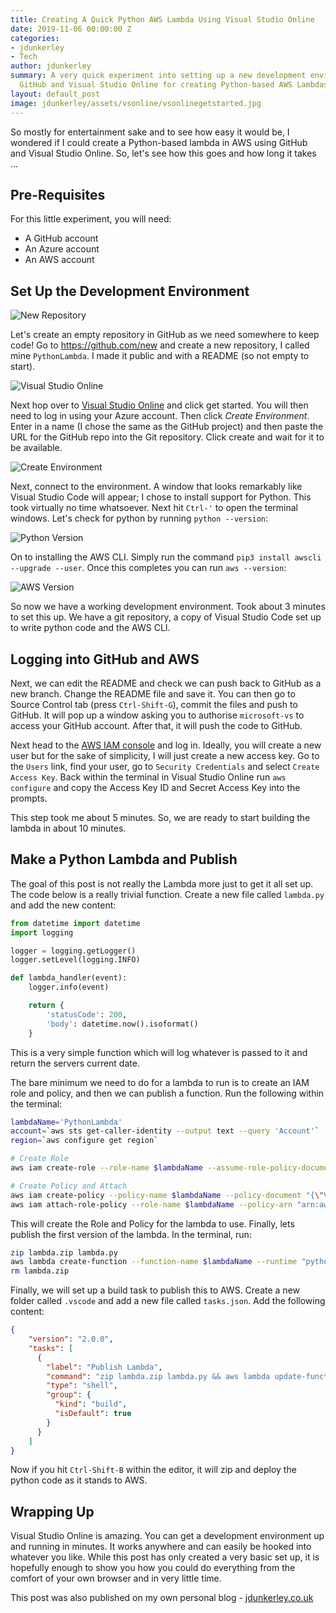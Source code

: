 ```yaml
---
title: Creating A Quick Python AWS Lambda Using Visual Studio Online
date: 2019-11-06 00:00:00 Z
categories:
- jdunkerley
- Tech
author: jdunkerley
summary: A very quick experiment into setting up a new development environment in
  GitHub and Visual Studio Online for creating Python-based AWS Lambdas
layout: default_post
image: jdunkerley/assets/vsonline/vsonlinegetstarted.jpg
---
```


So mostly for entertainment sake and to see how easy it would be, I wondered if I could create a Python-based lambda in AWS using GitHub and Visual Studio Online. So, let's see how this goes and how long it takes ...

## Pre-Requisites

For this little experiment, you will need:
 
- A GitHub account
- An Azure account
- An AWS account

## Set Up the Development Environment

<img src="{{ site.baseurl }}/jdunkerley/assets/vsonline/newrepository.jpg" alt="New Repository" />

Let's create an empty repository in GitHub as we need somewhere to keep code! Go to https://github.com/new and create a new repository, I called mine `PythonLambda`. I made it public and with a README (so not empty to start).

<img src="{{ site.baseurl }}/jdunkerley/assets/vsonline/vsonlinegetstarted.jpg" alt="Visual Studio Online" />

Next hop over to [Visual Studio Online](https://visualstudio.microsoft.com/services/visual-studio-online/) and click get started. You will then need to log in using your Azure account. Then click *Create Environment*. Enter in a name (I chose the same as the GitHub project) and then paste the URL for the GitHub repo into the Git repository. Click create and wait for it to be available. 

<img src="{{ site.baseurl }}/jdunkerley/assets/vsonline/createenvironment.jpg" alt="Create Environment" />

Next, connect to the environment. A window that looks remarkably like Visual Studio Code will appear; I chose to install support for Python. This took virtually no time whatsoever. Next hit `Ctrl-'` to open the terminal windows. Let's check for python by running `python --version`:

<img src="{{ site.baseurl }}/jdunkerley/assets/vsonline/pythonversion.jpg" alt="Python Version" />

On to installing the AWS CLI. Simply run the command `pip3 install awscli --upgrade --user`. Once this completes you can run `aws --version`:

<img src="{{ site.baseurl }}/jdunkerley/assets/vsonline/awsversion.jpg" alt="AWS Version" />

So now we have a working development environment. Took about 3 minutes to set this up. We have a git repository, a copy of Visual Studio Code set up to write python code and the AWS CLI.

## Logging into GitHub and AWS

Next, we can edit the README and check we can push back to GitHub as a new branch. Change the README file and save it. You can then go to Source Control tab (press `Ctrl-Shift-G`), commit the files and push to GitHub. It will pop up a window asking you to authorise `microsoft-vs` to access your GitHub account. After that, it will push the code to GitHub.

Next head to the [AWS IAM console](https://console.aws.amazon.com/iam/home#/home) and log in. Ideally, you will create a new user but for the sake of simplicity, I will just create a new access key. Go to the `Users` link, find your user, go to `Security Credentials` and select `Create Access Key`. Back within the terminal in Visual Studio Online run `aws configure` and copy the Access Key ID and Secret Access Key into the prompts. 

This step took me about 5 minutes. So, we are ready to start building the lambda in about 10 minutes.

## Make a Python Lambda and Publish

The goal of this post is not really the Lambda more just to get it all set up. The code below is a really trivial function. Create a new file called `lambda.py` and add the new content:

~~~python
from datetime import datetime
import logging

logger = logging.getLogger()
logger.setLevel(logging.INFO)

def lambda_handler(event):
    logger.info(event)

    return {
        'statusCode': 200,
        'body': datetime.now().isoformat()
    }
~~~

This is a very simple function which will log whatever is passed to it and return the servers current date. 

The bare minimum we need to do for a lambda to run is to create an IAM role and policy, and then we can publish a function. Run the following within the terminal:

~~~bash
lambdaName='PythonLambda'
account=`aws sts get-caller-identity --output text --query 'Account'`
region=`aws configure get region`

# Create Role
aws iam create-role --role-name $lambdaName --assume-role-policy-document "{\"Version\":\"2012-10-17\",\"Statement\":[{\"Effect\":\"Allow\",\"Principal\":{\"Service\":\"lambda.amazonaws.com\"},\"Action\":\"sts:AssumeRole\"}]}" 

# Create Policy and Attach
aws iam create-policy --policy-name $lambdaName --policy-document "{\"Version\": \"2012-10-17\",\"Statement\": [{\"Effect\": \"Allow\",\"Action\": \"logs:CreateLogGroup\",\"Resource\": \"arn:aws:logs:$region:$account:*\"},{\"Effect\": \"Allow\",\"Action\": [\"logs:CreateLogStream\",\"logs:PutLogEvents\"],\"Resource\": [\"arn:aws:logs:$region:$account:log-group:/aws/lambda/$function:*\"]}]}"
aws iam attach-role-policy --role-name $lambdaName --policy-arn "arn:aws:iam::$account:policy/$lambdaName"
~~~

This will create the Role and Policy for the lambda to use. Finally, lets publish the first version of the lambda. In the terminal, run:

~~~bash
zip lambda.zip lambda.py
aws lambda create-function --function-name $lambdaName --runtime "python3.7" --handler "lambda_handler" --zip-file fileb://lambda.zip --role "arn:aws:iam::$account:role/$lambdaName"
rm lambda.zip
~~~

Finally, we will set up a build task to publish this to AWS. Create a new folder called `.vscode` and add a new file called `tasks.json`. Add the following content:

~~~json
{
    "version": "2.0.0",
    "tasks": [
      {
        "label": "Publish Lambda",
        "command": "zip lambda.zip lambda.py && aws lambda update-function-code --function-name PythonLambda --zip-file fileb://lambda.zip && rm lambda.zip",
        "type": "shell",
        "group": {
          "kind": "build",
          "isDefault": true
        }
      }
    ]
}
~~~

Now if you hit `Ctrl-Shift-B` within the editor, it will zip and deploy the python code as it stands to AWS. 

## Wrapping Up

Visual Studio Online is amazing. You can get a development environment up and running in minutes. It works anywhere and can easily be hooked into whatever you like. While this post has only created a very basic set up, it is hopefully enough to show you how you could do everything from the comfort of your own browser and in very little time.

This post was also published on my own personal blog - [jdunkerley.co.uk](https://jdunkerley.co.uk/)
